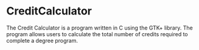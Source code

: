 # CreditCalculator
The Credit Calculator is a program written in C using the GTK+ library. The program allows users to calculate the total number of credits required to complete a degree program. 
